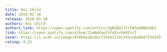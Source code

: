 ```yaml
---
title: Koi Child
date: 2019-02-18
release: 2016-03-18
authors: Koi Child
authors_link: https://open.spotify.com/artist/3gBGBZz7YrFW3wQ0WUiDES
link: https://open.spotify.com/album/21wNeEaw7iFxDzvhHXEzcI
cover: https://i.scdn.co/image/8f8b5ea8cbecf25e91114c193ceba0bd7f342d51
rating: 4.25
---
```

